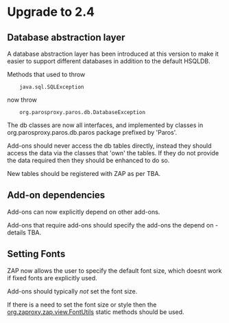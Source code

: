 # Upgrade to 2.4 #

## Database abstraction layer ##
A database abstraction layer has been introduced at this version to make it easier to support different databases in addition to the default HSQLDB.

Methods that used to throw
```
    java.sql.SQLException
```
now throw
```
    org.parosproxy.paros.db.DatabaseException
```

The db classes are now all interfaces, and implemented by classes in org.parosproxy.paros.db.paros package prefixed by 'Paros'.

Add-ons should never access the db tables directly, instead they should access the data via the classes that 'own' the tables. If they do not provide the data required then they should be enhanced to do so.

New tables should be registered with ZAP as per TBA.

## Add-on dependencies ##

Add-ons can now explicitly depend on other add-ons.

Add-ons that require add-ons should specify the add-ons the depend on - details TBA.

## Setting Fonts ##
ZAP now allows the user to specify the default font size, which doesnt work if fixed fonts are explicitly used.

Add-ons should typically _not_ set the font size.

If there is a need to set the font size or style then the [org.zaproxy.zap.view.FontUtils](https://code.google.com/p/zaproxy/source/browse/trunk/src/org/zaproxy/zap/utils/FontUtils.java) static methods should be used.